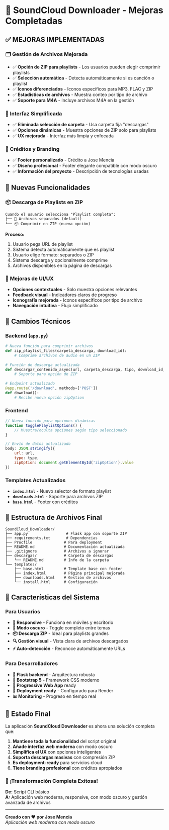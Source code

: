 # 🎉 SoundCloud Downloader - Mejoras Completadas

## ✅ **MEJORAS IMPLEMENTADAS**

### 🗂️ **Gestión de Archivos Mejorada**
- ✅ **Opción de ZIP para playlists** - Los usuarios pueden elegir comprimir playlists
- ✅ **Selección automática** - Detecta automáticamente si es canción o playlist
- ✅ **Iconos diferenciados** - Iconos específicos para MP3, FLAC y ZIP
- ✅ **Estadísticas de archivos** - Muestra conteo por tipo de archivo
- ✅ **Soporte para M4A** - Incluye archivos M4A en la gestión

### 🎯 **Interfaz Simplificada**
- ✅ **Eliminada selección de carpeta** - Usa carpeta fija "descargas"
- ✅ **Opciones dinámicas** - Muestra opciones de ZIP solo para playlists
- ✅ **UX mejorada** - Interfaz más limpia y enfocada

### 👤 **Créditos y Branding**
- ✅ **Footer personalizado** - Crédito a Jose Mencia
- ✅ **Diseño profesional** - Footer elegante compatible con modo oscuro
- ✅ **Información del proyecto** - Descripción de tecnologías usadas

## 🚀 **Nuevas Funcionalidades**

### 📦 **Descarga de Playlists en ZIP**
```
Cuando el usuario selecciona "Playlist completa":
├── 📁 Archivos separados (default)
└── 📦 Comprimir en ZIP (nueva opción)
```

**Proceso:**
1. Usuario pega URL de playlist
2. Sistema detecta automáticamente que es playlist
3. Usuario elige formato: separados o ZIP
4. Sistema descarga y opcionalmente comprime
5. Archivos disponibles en la página de descargas

### 🎨 **Mejoras de UI/UX**
- **Opciones contextuales** - Solo muestra opciones relevantes
- **Feedback visual** - Indicadores claros de progreso
- **Iconografía mejorada** - Iconos específicos por tipo de archivo
- **Navegación intuitiva** - Flujo simplificado

## 🔧 **Cambios Técnicos**

### Backend (`app.py`)
```python
# Nueva función para comprimir archivos
def zip_playlist_files(carpeta_descarga, download_id):
    # Comprime archivos de audio en un ZIP
    
# Función de descarga actualizada
def descargar_contenido_async(url, carpeta_descarga, tipo, download_id, zip_option=None):
    # Soporte para opción de ZIP
    
# Endpoint actualizado
@app.route('/download', methods=['POST'])
def download():
    # Recibe nueva opción zipOption
```

### Frontend
```javascript
// Nueva función para opciones dinámicas
function togglePlaylistOptions() {
    // Muestra/oculta opciones según tipo seleccionado
}

// Envío de datos actualizado
body: JSON.stringify({
    url: url,
    type: type,
    zipOption: document.getElementById('zipOption').value
})
```

### Templates Actualizados
- **`index.html`** - Nuevo selector de formato playlist
- **`downloads.html`** - Soporte para archivos ZIP
- **`base.html`** - Footer con créditos

## 📁 **Estructura de Archivos Final**

```
SoundCloud_Downloader/
├── app.py                 # Flask app con soporte ZIP
├── requirements.txt       # Dependencias
├── Procfile              # Para deployment
├── README.md             # Documentación actualizada
├── .gitignore            # Archivos a ignorar
├── descargas/            # Carpeta de descargas
│   └── README.md         # Info de la carpeta
└── templates/
    ├── base.html         # Template base con footer
    ├── index.html        # Página principal mejorada
    ├── downloads.html    # Gestión de archivos
    └── install.html      # Configuración
```

## 🎯 **Características del Sistema**

### Para Usuarios
- **📱 Responsive** - Funciona en móviles y escritorio
- **🌙 Modo oscuro** - Toggle completo entre temas
- **📦 Descarga ZIP** - Ideal para playlists grandes
- **🔍 Gestión visual** - Vista clara de archivos descargados
- **⚡ Auto-detección** - Reconoce automáticamente URLs

### Para Desarrolladores
- **🐍 Flask backend** - Arquitectura robusta
- **🎨 Bootstrap 5** - Framework CSS moderno
- **📱 Progressive Web App** ready
- **🔧 Deployment ready** - Configurado para Render
- **📊 Monitoring** - Progreso en tiempo real

## 🌟 **Estado Final**

La aplicación **SoundCloud Downloader** es ahora una solución completa que:

1. **Mantiene toda la funcionalidad** del script original
2. **Añade interfaz web moderna** con modo oscuro
3. **Simplifica el UX** con opciones inteligentes
4. **Soporta descargas masivas** con compresión ZIP
5. **Es deployment-ready** para servicios cloud
6. **Tiene branding profesional** con créditos apropiados

### 🎊 **¡Transformación Completa Exitosa!**

**De:** Script CLI básico  
**A:** Aplicación web moderna, responsive, con modo oscuro y gestión avanzada de archivos

---

**Creado con ❤️ por Jose Mencia**  
*Aplicación web moderna con modo oscuro*

